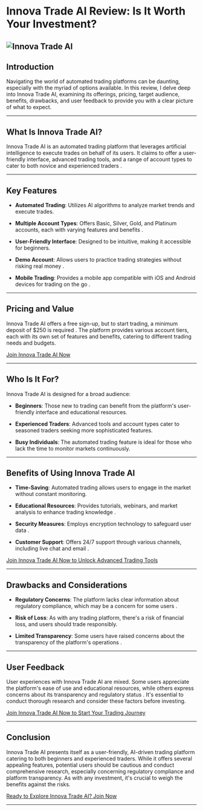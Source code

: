 # Innova Trade AI Review: Is It Worth Your Investment?
![Innova Trade AI](https://github.com/user-attachments/assets/801a97f3-8225-4e4a-9734-eb0251f7e0df)
---

## Introduction

Navigating the world of automated trading platforms can be daunting, especially with the myriad of options available. In this review, I delve deep into Innova Trade AI, examining its offerings, pricing, target audience, benefits, drawbacks, and user feedback to provide you with a clear picture of what to expect.

---

## What Is Innova Trade AI?

Innova Trade AI is an automated trading platform that leverages artificial intelligence to execute trades on behalf of its users. It claims to offer a user-friendly interface, advanced trading tools, and a range of account types to cater to both novice and experienced traders .

---

## Key Features

* **Automated Trading**: Utilizes AI algorithms to analyze market trends and execute trades.

* **Multiple Account Types**: Offers Basic, Silver, Gold, and Platinum accounts, each with varying features and benefits .

* **User-Friendly Interface**: Designed to be intuitive, making it accessible for beginners.

* **Demo Account**: Allows users to practice trading strategies without risking real money .

* **Mobile Trading**: Provides a mobile app compatible with iOS and Android devices for trading on the go .

---

## Pricing and Value

Innova Trade AI offers a free sign-up, but to start trading, a minimum deposit of \$250 is required . The platform provides various account tiers, each with its own set of features and benefits, catering to different trading needs and budgets.

[Join Innova Trade AI Now](https://whop.com/innova-trade-ai?a=kelechienwere1234)

---

## Who Is It For?

Innova Trade AI is designed for a broad audience:

* **Beginners**: Those new to trading can benefit from the platform's user-friendly interface and educational resources.

* **Experienced Traders**: Advanced tools and account types cater to seasoned traders seeking more sophisticated features.

* **Busy Individuals**: The automated trading feature is ideal for those who lack the time to monitor markets continuously.

---

## Benefits of Using Innova Trade AI

* **Time-Saving**: Automated trading allows users to engage in the market without constant monitoring.

* **Educational Resources**: Provides tutorials, webinars, and market analysis to enhance trading knowledge .

* **Security Measures**: Employs encryption technology to safeguard user data .

* **Customer Support**: Offers 24/7 support through various channels, including live chat and email .

[Join Innova Trade AI Now to Unlock Advanced Trading Tools](https://whop.com/innova-trade-ai?a=kelechienwere1234)

---

## Drawbacks and Considerations

* **Regulatory Concerns**: The platform lacks clear information about regulatory compliance, which may be a concern for some users .

* **Risk of Loss**: As with any trading platform, there's a risk of financial loss, and users should trade responsibly.

* **Limited Transparency**: Some users have raised concerns about the transparency of the platform's operations .

---

## User Feedback

User experiences with Innova Trade AI are mixed. Some users appreciate the platform's ease of use and educational resources, while others express concerns about its transparency and regulatory status . It's essential to conduct thorough research and consider these factors before investing.

[Join Innova Trade AI Now to Start Your Trading Journey](https://whop.com/innova-trade-ai?a=kelechienwere1234)

---

## Conclusion

Innova Trade AI presents itself as a user-friendly, AI-driven trading platform catering to both beginners and experienced traders. While it offers several appealing features, potential users should be cautious and conduct comprehensive research, especially concerning regulatory compliance and platform transparency. As with any investment, it's crucial to weigh the benefits against the risks.

[Ready to Explore Innova Trade AI? Join Now](https://whop.com/innova-trade-ai?a=kelechienwere1234)

---
